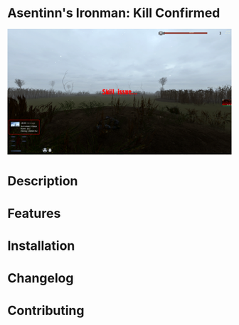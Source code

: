 # Asentinn's Ironman: Kill Confirmed

![](img/screenshot1.png)

# Description

# Features

# Installation

# Changelog

# Contributing